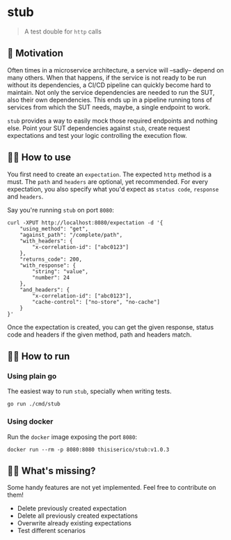 # stub
> A test double for `http` calls

## 🧐 Motivation
Often times in a microservice architecture, a service will –sadly– depend on many others.
When that happens, if the service is not ready to be run without its dependencies, a CI/CD pipeline can quickly become hard to maintain.
Not only the service dependencies are needed to run the SUT, also their own dependencies.
This ends up in a pipeline running tons of services from which the SUT needs, maybe, a single endpoint to work.

`stub` provides a way to easily mock those required endpoints and nothing else.
Point your SUT dependencies against `stub`, create request expectations and test your logic controlling the execution flow.

## 👩‍💻 How to use
You first need to create an `expectation`.
The expected `http` method is a must. The `path` and `headers` are optional, yet recommended.
For every expectation, you also specify what you'd expect as `status code`, `response` and `headers`.

Say you're running `stub` on port `8080`:
```
curl -XPUT http://localhost:8080/expectation -d '{
	"using_method": "get",
	"against_path": "/complete/path",
	"with_headers": {
		"x-correlation-id": ["abc0123"]
	},
	"returns_code": 200,
	"with_response": {
		"string": "value",
		"number": 24
	},
	"and_headers": {
		"x-correlation-id": ["abc0123"],
		"cache-control": ["no-store", "no-cache"]
	}
}'
```

Once the expectation is created, you can get the given response, status code and headers if the given method, path and headers match.

## 🧙‍♂️ How to run
### Using plain go
The easiest way to run `stub`, specially when writing tests.
```
go run ./cmd/stub
```

### Using docker
Run the `docker` image exposing the port `8080`:
```
docker run --rm -p 8080:8080 thisiserico/stub:v1.0.3
```

## 🤷‍♀️ What's missing?
Some handy features are not yet implemented. Feel free to contribute on them!
* Delete previously created expectation
* Delete all previously created expectations
* Overwrite already existing expectations
* Test different scenarios

